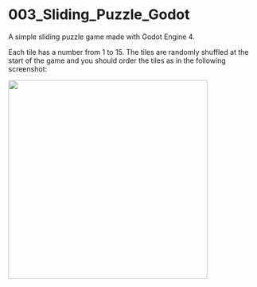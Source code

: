 # 003_Sliding_Puzzle_Godot
A simple sliding puzzle game made with Godot Engine 4.

Each tile has a number from 1 to 15. The tiles are randomly shuffled at the start of the game and you should order the tiles as in the following screenshot:

<img src="https://user-images.githubusercontent.com/122635521/230923582-b278098f-17cf-46ed-9683-900b39a416c6.png" width=400px>

